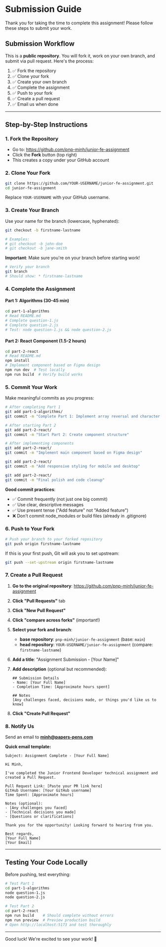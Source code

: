 # Submission Guide

Thank you for taking the time to complete this assignment! Please follow these steps to submit your work.

## Submission Workflow

This is a **public repository**. You will fork it, work on your own branch, and submit via pull request. Here's the process:

1. ✅ Fork the repository
2. ✅ Clone your fork
3. ✅ Create your own branch
4. ✅ Complete the assignment
5. ✅ Push to your fork
6. ✅ Create a pull request
7. ✅ Email us when done

---

## Step-by-Step Instructions

### 1. Fork the Repository

- Go to: https://github.com/pnp-minh/junior-fe-assignment
- Click the **Fork** button (top right)
- This creates a copy under your GitHub account

### 2. Clone Your Fork

```bash
git clone https://github.com/YOUR-USERNAME/junior-fe-assignment.git
cd junior-fe-assignment
```

Replace `YOUR-USERNAME` with your GitHub username.

### 3. Create Your Branch

Use your name for the branch (lowercase, hyphenated):

```bash
git checkout -b firstname-lastname

# Examples:
# git checkout -b john-doe
# git checkout -b jane-smith
```

**Important**: Make sure you're on your branch before starting work!

```bash
# Verify your branch
git branch
# Should show: * firstname-lastname
```

### 4. Complete the Assignment

#### Part 1: Algorithms (30-45 min)

```bash
cd part-1-algorithms
# Read README.md
# Complete question-1.js
# Complete question-2.js
# Test: node question-1.js && node question-2.js
```

#### Part 2: React Component (1.5-2 hours)

```bash
cd part-2-react
# Read README.md
npm install
# Implement component based on Figma design
npm run dev  # Test locally
npm run build  # Verify build works
```

### 5. Commit Your Work

Make meaningful commits as you progress:

```bash
# After completing Part 1
git add part-1-algorithms/
git commit -m "Complete Part 1: Implement array reversal and character frequency counter"

# After starting Part 2
git add part-2-react/
git commit -m "Start Part 2: Create component structure"

# After implementing components
git add part-2-react/
git commit -m "Implement main component based on Figma design"

git add part-2-react/
git commit -m "Add responsive styling for mobile and desktop"

git add part-2-react/
git commit -m "Final polish and code cleanup"
```

**Good commit practices**:

- ✅ Commit frequently (not just one big commit)
- ✅ Use clear, descriptive messages
- ✅ Use present tense ("Add feature" not "Added feature")
- ❌ Don't commit node_modules or build files (already in .gitignore)

### 6. Push to Your Fork

```bash
# Push your branch to your forked repository
git push origin firstname-lastname
```

If this is your first push, Git will ask you to set upstream:

```bash
git push --set-upstream origin firstname-lastname
```

### 7. Create a Pull Request

1. **Go to the original repository**: https://github.com/pnp-minh/junior-fe-assignment

2. **Click "Pull Requests"** tab

3. **Click "New Pull Request"**

4. **Click "compare across forks"** (important!)

5. **Select your fork and branch**:

   - **base repository**: `pnp-minh/junior-fe-assignment` (base: `main`)
   - **head repository**: `YOUR-USERNAME/junior-fe-assignment` (compare: `firstname-lastname`)

6. **Add a title**: "Assignment Submission - [Your Name]"

7. **Add description** (optional but recommended):

   ```
   ## Submission Details
   - Name: [Your Full Name]
   - Completion Time: [Approximate hours spent]

   ## Notes
   [Any challenges faced, decisions made, or things you'd like us to know]
   ```

8. **Click "Create Pull Request"**

### 8. Notify Us

Send an email to **minh@papers-pens.com**

**Quick email template:**

```
Subject: Assignment Complete - [Your Full Name]

Hi Minh,

I've completed the Junior Frontend Developer technical assignment and created a Pull Request.

Pull Request Link: [Paste your PR link here]
GitHub Username: [Your GitHub username]
Time Spent: [Approximate hours]

Notes (optional):
- [Any challenges you faced]
- [Technical decisions you made]
- [Questions or clarifications]

Thank you for the opportunity! Looking forward to hearing from you.

Best regards,
[Your Full Name]
[Your Email]
```

---

## Testing Your Code Locally

Before pushing, test everything:

```bash
# Test Part 1
cd part-1-algorithms
node question-1.js
node question-2.js

# Test Part 2
cd part-2-react
npm run build    # Should complete without errors
npm run preview  # Preview production build
# Open http://localhost:5173 and test thoroughly
```

---

Good luck! We're excited to see your work! 🚀
